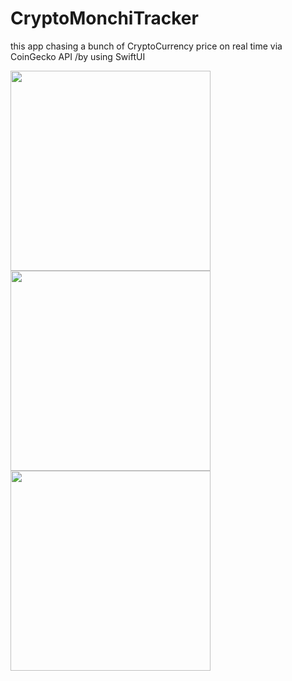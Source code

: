 # CryptoMonchiTracker
this app chasing a bunch of CryptoCurrency price on real time via CoinGecko API /by using SwiftUI

<img src="https://user-images.githubusercontent.com/58180720/160188917-2491d3f8-034a-4698-b1e3-78e1f7c38b3d.png" width="320px"><img src="https://user-images.githubusercontent.com/58180720/160188956-e4b39dc5-1b28-4853-a40c-437fc62a0610.png" width="320px"><img src="https://user-images.githubusercontent.com/58180720/160188969-7105ccbc-7606-4f56-bf31-fb1eb14ad56f.png" width="320px">
